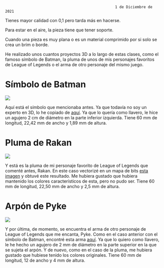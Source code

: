 
                                                      1 de Diciembre de 2021
   
Tienes mayor calidad con 0,1 pero tarda más en hacerse. 

Para estar en el aire, la pieza tiene que tener soporte.

Cuando una pieza es muy plana o es un material comprimido por si solo se crea un brim o borde.

He realizado unos cuantos proyectos 3D a lo largo de estas clases, como el famoso símbolo de Batman, la pluma de unos de mis personajes favoritos de League of Legends o el arma de otro personaje del mismo juego.


# Símbolo de Batman

![](https://github.com/Tabrih/3D/blob/main/Im%C3%A1genes/Screenshot%202021-12-01%20at%2013-05-14%20christian_llavero%20Tinkercad.png)

Aquí está el símbolo que mencionaba antes. Ya que todavía no soy un experto en 3D, lo he copiado de [aquí](https://www.thingiverse.com/thing:59886). Ya que lo quería como llavero, le hice un agujero 2 cm de diámetro en la parte inferior izquierda. 
Tiene 60 mm de longitud, 22,42 mm de ancho y 1,89 mm de altura.


# Pluma de Rakan

![](https://github.com/Tabrih/3D/blob/main/Im%C3%A1genes/Screenshot%202021-12-01%20at%2013-05-42%20Pluma%20de%20Rakan%20Tinkercad.png)


Y está es la pluma de mi personaje favorito de League of Legends que comenté antes, Rakan. En este caso vectorizé en un mapa de bits [esta imagen](https://github.com/Tabrih/3D/blob/main/Im%C3%A1genes/rakan%20feather.jpeg) y obtuvé este resultado. Me hubiera gustado que hubiera mantenido los colores característicos de esta, pero no pudo ser. 
Tiene 60 mm de longitud, 22,50 mm de ancho y 2,5 mm de altura.


# Arpón de Pyke

![](https://github.com/Tabrih/3D/blob/main/Im%C3%A1genes/Screenshot%202021-12-01%20at%2013-05-53%20Pyke%20Arma%20Imprimir%20Tinkercad.png)

Y por última, de momento, se encuentra el arma de otro personaje de League of Legends que me encanta, Pyke. Como en el caso anterior con el símbolo de Batman, encontré esta arma [aquí](https://www.thingiverse.com/thing:4512780). Ya que lo quiero como llavero, le he hecho un agujero de 2 mm de diámetro en la parte superior en la que se sujeta el arpón. Y de nuevo, como en el caso de la pluma, me hubiera gustado que hubiese tenido los colores originales. 
Tiene 60 mm de longitud, 12 de ancho y 4 mm de altura.

